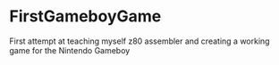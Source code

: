 FirstGameboyGame
================

First attempt at teaching myself z80 assembler and creating a working game for the Nintendo Gameboy
